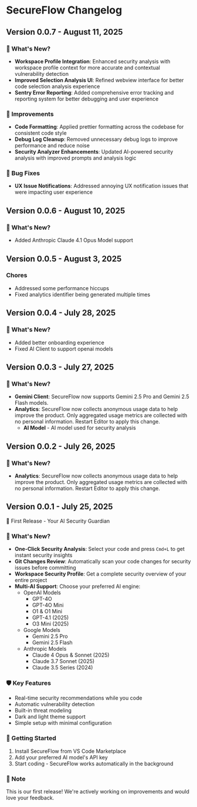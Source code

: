 # SecureFlow Changelog

## Version 0.0.7 - August 11, 2025

### 🚀 What's New?

- **Workspace Profile Integration**: Enhanced security analysis with workspace profile context for more accurate and contextual vulnerability detection
- **Improved Selection Analysis UI**: Refined webview interface for better code selection analysis experience
- **Sentry Error Reporting**: Added comprehensive error tracking and reporting system for better debugging and user experience

### 🔧 Improvements

- **Code Formatting**: Applied prettier formatting across the codebase for consistent code style
- **Debug Log Cleanup**: Removed unnecessary debug logs to improve performance and reduce noise
- **Security Analyzer Enhancements**: Updated AI-powered security analysis with improved prompts and analysis logic

### 🐛 Bug Fixes

- **UX Issue Notifications**: Addressed annoying UX notification issues that were impacting user experience

## Version 0.0.6 - August 10, 2025

### 🚀 What's New?

- Added Anthropic Claude 4.1 Opus Model support

## Version 0.0.5 - August 3, 2025

### Chores

- Addressed some performance hiccups
- Fixed analytics identifier being generated multiple times

## Version 0.0.4 - July 28, 2025

### 🚀 What's New?

- Added better onboarding experience
- Fixed AI Client to support openai models


## Version 0.0.3 - July 27, 2025

### 🎯 What's New?
- **Gemini Client**: SecureFlow now supports Gemini 2.5 Pro and Gemini 2.5 Flash models.
- **Analytics**: SecureFlow now collects anonymous usage data to help improve the product. Only aggregated usage metrics are collected with no personal information. Restart Editor to apply this change.
  - **AI Model** - AI model used for security analysis
  

## Version 0.0.2 - July 26, 2025

### 🎯 What's New?
- **Analytics**: SecureFlow now collects anonymous usage data to help improve the product. Only aggregated usage metrics are collected with no personal information. Restart Editor to apply this change.

## Version 0.0.1 - July 25, 2025

🚀 First Release - Your AI Security Guardian

### 🎯 What's New?
- **One-Click Security Analysis**: Select your code and press `Cmd+L` to get instant security insights
- **Git Changes Review**: Automatically scan your code changes for security issues before committing
- **Workspace Security Profile**: Get a complete security overview of your entire project
- **Multi-AI Support**: Choose your preferred AI engine:
  - OpenAI Models
    - GPT-4O
    - GPT-4O Mini
    - O1 & O1 Mini
    - GPT-4.1 (2025)
    - O3 Mini (2025)
  - Google Models
    - Gemini 2.5 Pro
    - Gemini 2.5 Flash
  - Anthropic Models
    - Claude 4 Opus & Sonnet (2025)
    - Claude 3.7 Sonnet (2025)
    - Claude 3.5 Series (2024)

### 🛡️ Key Features
- Real-time security recommendations while you code
- Automatic vulnerability detection
- Built-in threat modeling
- Dark and light theme support
- Simple setup with minimal configuration

### 🔧 Getting Started
1. Install SecureFlow from VS Code Marketplace
2. Add your preferred AI model's API key
3. Start coding - SecureFlow works automatically in the background

### 📝 Note
This is our first release! We're actively working on improvements and would love your feedback.